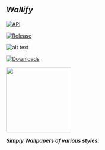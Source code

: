 ## ***Wallify***


[![API](https://img.shields.io/badge/API-33%2B-orange.svg?logo=android&style=for-the-badge)](https://developer.android.com/studio/releases/platforms)


[![Release](https://img.shields.io/github/v/release/popeye0013/Wallify?color=%231a73e8&style=for-the-badge)](https://github.com/popeye0013/Wallify/releases/latest)




![alt text](https://raw.githubusercontent.com/popeye0013/Wallify/main/Resources/Avatars/Banner.jpg)


[![Downloads](https://img.shields.io/github/downloads/popeye0013/Wallify/total?color=%231a73e8&label=Downloads&style=for-the-badge)](https://github.com/popeye0013/Wallify/releases/latest)


<p align="vertical"><a href="https://paypal.me/popeye0013"><img src="https://github.com/aha999/DonateButtons/blob/1371730702589476cbd31790685ded66857a1f08/Paypal.png" width="175"></a></p>

***Simply Wallpapers of various styles.***


